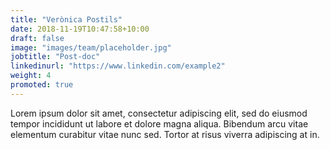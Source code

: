 ```yaml
---
title: "Verònica Postils"
date: 2018-11-19T10:47:58+10:00
draft: false
image: "images/team/placeholder.jpg"
jobtitle: "Post-doc"
linkedinurl: "https://www.linkedin.com/example2"
weight: 4
promoted: true
---
```


Lorem ipsum dolor sit amet, consectetur adipiscing elit, sed do eiusmod tempor incididunt ut labore et dolore magna aliqua. Bibendum arcu vitae elementum curabitur vitae nunc sed. Tortor at risus viverra adipiscing at in.
